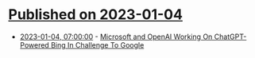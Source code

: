 # [Published on 2023-01-04](index.md)

* [2023-01-04, 07:00:00](https://tech.slashdot.org/story/23/01/04/0456241/microsoft-and-openai-working-on-chatgpt-powered-bing-in-challenge-to-google?utm_source=rss1.0mainlinkanon&utm_medium=feed) - [Microsoft and OpenAI Working On ChatGPT-Powered Bing In Challenge To Google](https://tech.slashdot.org/story/23/01/04/0456241/microsoft-and-openai-working-on-chatgpt-powered-bing-in-challenge-to-google?utm_source=rss1.0mainlinkanon&utm_medium=feed)
